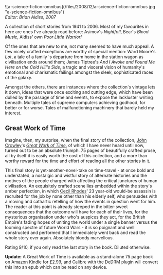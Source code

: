 <!--
.. title: Great Work of Time in A Science-Fiction Omnibus
.. slug: a-science-fiction-omnibus
.. date: 2008-12-14 17:32:47-06:00
.. tags: media,book,fiction,science-fiction,short,bear,time-travel
-->

<span style="float: left">
![a-science-fiction-omnibus](/files/2008/12/a-science-fiction-omnibus.jpg "a-science-fiction-omnibus")
</span>

*Editor: Brian Aldiss, 2007*

A collection of short stories from 1941 to 2006. Most of my favourites
in here are ones I've already read before: Asimov's *Nightfall*, Bear's
*Blood Music*, Aldiss' own *Poor Little Warrior!*

Of the ones that are new to me, not many seemed to have much appeal. A
few nicely crafted exceptions are worthy of special mention: Ward
Moore's *Lot*, a tale of a family 's departure from home in the station
wagon as civilisation ends around them; James Tiptree's *And I Awoke and
Found Me Here on the Cold Hill's Side*, a tragic and visceral vision of
humanity's emotional and charismatic failings amongst the sleek,
sophisticated races of the galaxy.

Amongst the others, there are instances where the collection's vintage
lets it down, ideas that were once exciting and cutting edge, which have
been dulled by the passage of time and events, to expose the lackluster
writing beneath. Multiple tales of supreme computers achieving godhood,
for better or for worse. Tales of malfunctioning machinery that barely
held my interest.

## Great Work of Time

Imagine, then, my surprise, when the final story of the collection,
[John Crowley](http://en.wikipedia.org/wiki/John_Crowley)'s [*Great Work
of Time*](http://en.wikipedia.org/wiki/Great_Work_of_Time), of which I
have never heard until now, turned out to be an absolute triumph. 75
pages of beautifully crafted prose, all by itself it is easily worth the
cost of this collection, and a more than worthy reward for the time and
effort of reading all the other stories in it.

This final story is yet-another-novel-take on time-travel - at once bold
and understated, a nostalgic and wistful story of alternate histories
and the motives of the people charged with affecting the critical
junctures of human civilisation. An exquisitely crafted scene lies
embedded within the story's amber perfection, in which [Cecil
Rhodes](http://en.wikipedia.org/wiki/Cecil_rhodes)' 23 year-old would-be
assassin is recruited for the job by none other than his elderly self,
who persuades with a moving and cathartic retelling of how the events in
question went for him. The reader at this point is already steeped in
the bitter-sweet consequences that the outcome will have for each of
their lives, for the mysterious organisation under who's auspices they
act, for the British Empire's fading hopes of uniting the world under a
single banner versus the looming spectre of future World Wars - it is so
poignant and well constructed and performed that I immediately went back
and read the whole story over again. Absolutely bloody marvellous.

Rating 9/10, if you only read the last story in the book. Diluted
otherwise.

**Update:** A Great Work of Time is available as a stand-alone 75 page
book on Amazon Kindle for £2.99, and Calibre with the DeDRM plugin will
convert this into an epub which can be read on any device.

<br style="clear: both" />
